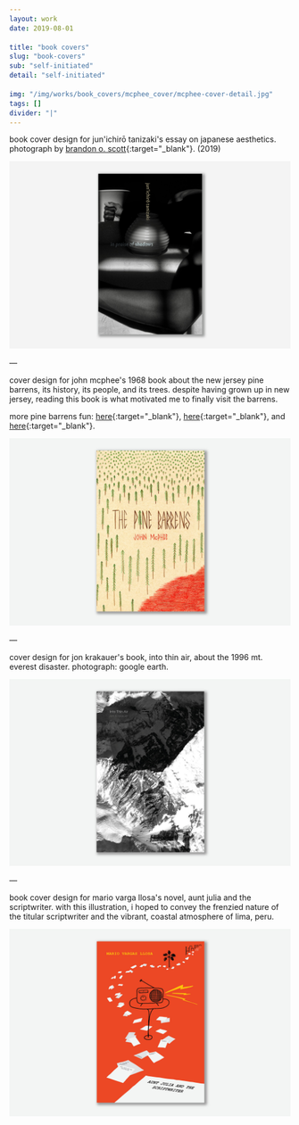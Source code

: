 ```yaml
---
layout: work
date: 2019-08-01

title: "book covers"
slug: "book-covers"
sub: "self-initiated"
detail: "self-initiated"

img: "/img/works/book_covers/mcphee_cover/mcphee-cover-detail.jpg"
tags: []
divider: "|"
---
```


book cover design for jun'ichirō tanizaki's essay on japanese aesthetics. photograph by [brandon o. scott](https://somaterraraum.tumblr.com){:target="_blank"}. (2019)

![tanizaki cover](/img/works/book_covers/tanizaki_cover/tanizaki-cover.jpg)

—

cover design for john mcphee's 1968 book about the new jersey pine barrens, its history, its people, and its trees. despite having grown up in new jersey, reading this book is what motivated me to finally visit the barrens.

more pine barrens fun: [here](http://www.princetonmagazine.com/in-the-pinelands-national-reserve/){:target="_blank"}, [here](https://www.newyorker.com/magazine/1967/11/25/the-pine-barrens){:target="_blank"}, and [here](https://pinelandsalliance.org){:target="_blank"}.

![mcphee cover](/img/works/book_covers/mcphee_cover/mcphee-cover-full.jpg)

—

cover design for jon krakauer's book, into thin air, about the 1996 mt. everest disaster. photograph: google earth.

![krakauer cover](/img/works/book_covers/krakauer_cover/krakauer-cover-full.jpg)

—

book cover design for mario varga llosa's novel, aunt julia and the scriptwriter. with this illustration, i hoped to convey the frenzied nature of the titular scriptwriter and the vibrant, coastal atmosphere of lima, peru. 

![llosa cover](/img/works/book_covers/llosa_cover/llosa-cover-full.jpg)
